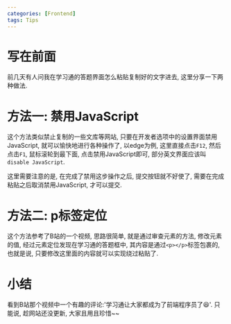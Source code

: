 ```yaml
---
categories: [Frontend]
tags: Tips
---
```


# 写在前面

前几天有人问我在学习通的答题界面怎么粘贴复制好的文字进去, 这里分享一下两种做法. 

# 方法一: 禁用JavaScript

这个方法类似禁止复制的一些文库等网站, 只要在开发者选项中的设置界面禁用JavaScript, 就可以愉快地进行各种操作了, 以edge为例, 这里直接点击`F12`, 然后点击`F1`, 鼠标滚轮到最下面, 点击禁用JavaScript即可, 部分英文界面应该叫`disable JavaScript`. 

这里需要注意的是, 在完成了禁用这步操作之后, 提交按钮就不好使了, 需要在完成粘贴之后取消禁用JavaScript, 才可以提交.

# 方法二: p标签定位

这个方法参考了B站的一个视频, 思路很简单, 就是通过审查元素的方法, 修改元素的值, 经过元素定位发现在学习通的答题框中, 其内容是通过`<p></p>`标签包裹的, 也就是说, 只要修改这里面的内容就可以实现绕过粘贴了.



# 小结

看到B站那个视频中一个有趣的评论:'学习通让大家都成为了前端程序员了:laughing:'. 只能说, 趁网站还没更新, 大家且用且珍惜~~